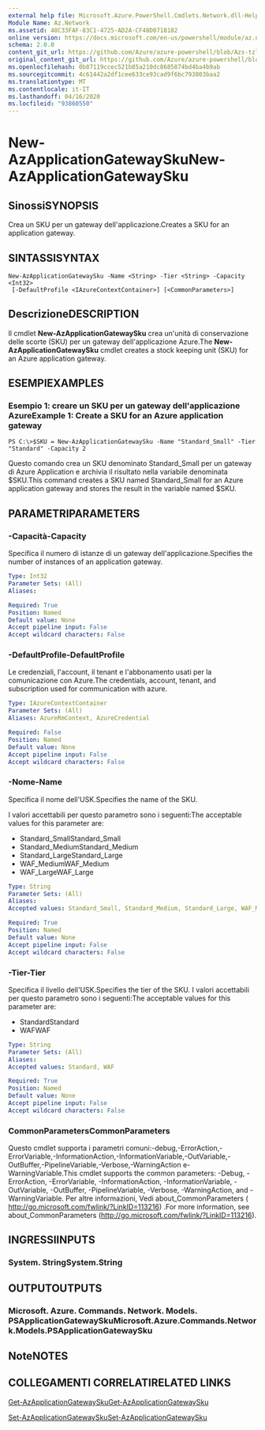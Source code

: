```yaml
---
external help file: Microsoft.Azure.PowerShell.Cmdlets.Network.dll-Help.xml
Module Name: Az.Network
ms.assetid: 48C33FAF-83C1-4725-AD2A-CF48D0718182
online version: https://docs.microsoft.com/en-us/powershell/module/az.network/new-azapplicationgatewaysku
schema: 2.0.0
content_git_url: https://github.com/Azure/azure-powershell/blob/Azs-tzl/src/Network/Network/help/New-AzApplicationGatewaySku.md
original_content_git_url: https://github.com/Azure/azure-powershell/blob/Azs-tzl/src/Network/Network/help/New-AzApplicationGatewaySku.md
ms.openlocfilehash: 0b87119ccec521b85a210dc8685874bd4ba4b9ab
ms.sourcegitcommit: 4c61442a2df1cee633ce93cad9f6bc793803baa2
ms.translationtype: MT
ms.contentlocale: it-IT
ms.lasthandoff: 04/16/2020
ms.locfileid: "93860550"
---
```

# <span data-ttu-id="72459-101">New-AzApplicationGatewaySku</span><span class="sxs-lookup"><span data-stu-id="72459-101">New-AzApplicationGatewaySku</span></span>

## <span data-ttu-id="72459-102">Sinossi</span><span class="sxs-lookup"><span data-stu-id="72459-102">SYNOPSIS</span></span>
<span data-ttu-id="72459-103">Crea un SKU per un gateway dell'applicazione.</span><span class="sxs-lookup"><span data-stu-id="72459-103">Creates a SKU for an application gateway.</span></span>

## <span data-ttu-id="72459-104">SINTASSI</span><span class="sxs-lookup"><span data-stu-id="72459-104">SYNTAX</span></span>

```
New-AzApplicationGatewaySku -Name <String> -Tier <String> -Capacity <Int32>
 [-DefaultProfile <IAzureContextContainer>] [<CommonParameters>]
```

## <span data-ttu-id="72459-105">Descrizione</span><span class="sxs-lookup"><span data-stu-id="72459-105">DESCRIPTION</span></span>
<span data-ttu-id="72459-106">Il cmdlet **New-AzApplicationGatewaySku** crea un'unità di conservazione delle scorte (SKU) per un gateway dell'applicazione Azure.</span><span class="sxs-lookup"><span data-stu-id="72459-106">The **New-AzApplicationGatewaySku** cmdlet creates a stock keeping unit (SKU) for an Azure application gateway.</span></span>

## <span data-ttu-id="72459-107">ESEMPI</span><span class="sxs-lookup"><span data-stu-id="72459-107">EXAMPLES</span></span>

### <span data-ttu-id="72459-108">Esempio 1: creare un SKU per un gateway dell'applicazione Azure</span><span class="sxs-lookup"><span data-stu-id="72459-108">Example 1: Create a SKU for an Azure application gateway</span></span>
```
PS C:\>$SKU = New-AzApplicationGatewaySku -Name "Standard_Small" -Tier "Standard" -Capacity 2
```

<span data-ttu-id="72459-109">Questo comando crea un SKU denominato Standard_Small per un gateway di Azure Application e archivia il risultato nella variabile denominata $SKU.</span><span class="sxs-lookup"><span data-stu-id="72459-109">This command creates a SKU named Standard_Small for an Azure application gateway and stores the result in the variable named $SKU.</span></span>

## <span data-ttu-id="72459-110">PARAMETRI</span><span class="sxs-lookup"><span data-stu-id="72459-110">PARAMETERS</span></span>

### <span data-ttu-id="72459-111">-Capacità</span><span class="sxs-lookup"><span data-stu-id="72459-111">-Capacity</span></span>
<span data-ttu-id="72459-112">Specifica il numero di istanze di un gateway dell'applicazione.</span><span class="sxs-lookup"><span data-stu-id="72459-112">Specifies the number of instances of an application gateway.</span></span>

```yaml
Type: Int32
Parameter Sets: (All)
Aliases: 

Required: True
Position: Named
Default value: None
Accept pipeline input: False
Accept wildcard characters: False
```

### <span data-ttu-id="72459-113">-DefaultProfile</span><span class="sxs-lookup"><span data-stu-id="72459-113">-DefaultProfile</span></span>
<span data-ttu-id="72459-114">Le credenziali, l'account, il tenant e l'abbonamento usati per la comunicazione con Azure.</span><span class="sxs-lookup"><span data-stu-id="72459-114">The credentials, account, tenant, and subscription used for communication with azure.</span></span>

```yaml
Type: IAzureContextContainer
Parameter Sets: (All)
Aliases: AzureRmContext, AzureCredential

Required: False
Position: Named
Default value: None
Accept pipeline input: False
Accept wildcard characters: False
```

### <span data-ttu-id="72459-115">-Nome</span><span class="sxs-lookup"><span data-stu-id="72459-115">-Name</span></span>
<span data-ttu-id="72459-116">Specifica il nome dell'USK.</span><span class="sxs-lookup"><span data-stu-id="72459-116">Specifies the name of the SKU.</span></span>

<span data-ttu-id="72459-117">I valori accettabili per questo parametro sono i seguenti:</span><span class="sxs-lookup"><span data-stu-id="72459-117">The acceptable values for this parameter are:</span></span>

- <span data-ttu-id="72459-118">Standard_Small</span><span class="sxs-lookup"><span data-stu-id="72459-118">Standard_Small</span></span>
- <span data-ttu-id="72459-119">Standard_Medium</span><span class="sxs-lookup"><span data-stu-id="72459-119">Standard_Medium</span></span>
- <span data-ttu-id="72459-120">Standard_Large</span><span class="sxs-lookup"><span data-stu-id="72459-120">Standard_Large</span></span>
- <span data-ttu-id="72459-121">WAF_Medium</span><span class="sxs-lookup"><span data-stu-id="72459-121">WAF_Medium</span></span>
- <span data-ttu-id="72459-122">WAF_Large</span><span class="sxs-lookup"><span data-stu-id="72459-122">WAF_Large</span></span>

```yaml
Type: String
Parameter Sets: (All)
Aliases: 
Accepted values: Standard_Small, Standard_Medium, Standard_Large, WAF_Medium, WAF_Large

Required: True
Position: Named
Default value: None
Accept pipeline input: False
Accept wildcard characters: False
```

### <span data-ttu-id="72459-123">-Tier</span><span class="sxs-lookup"><span data-stu-id="72459-123">-Tier</span></span>
<span data-ttu-id="72459-124">Specifica il livello dell'USK.</span><span class="sxs-lookup"><span data-stu-id="72459-124">Specifies the tier of the SKU.</span></span>
<span data-ttu-id="72459-125">I valori accettabili per questo parametro sono i seguenti:</span><span class="sxs-lookup"><span data-stu-id="72459-125">The acceptable values for this parameter are:</span></span>

- <span data-ttu-id="72459-126">Standard</span><span class="sxs-lookup"><span data-stu-id="72459-126">Standard</span></span>
- <span data-ttu-id="72459-127">WAF</span><span class="sxs-lookup"><span data-stu-id="72459-127">WAF</span></span>

```yaml
Type: String
Parameter Sets: (All)
Aliases: 
Accepted values: Standard, WAF

Required: True
Position: Named
Default value: None
Accept pipeline input: False
Accept wildcard characters: False
```

### <span data-ttu-id="72459-128">CommonParameters</span><span class="sxs-lookup"><span data-stu-id="72459-128">CommonParameters</span></span>
<span data-ttu-id="72459-129">Questo cmdlet supporta i parametri comuni:-debug,-ErrorAction,-ErrorVariable,-InformationAction,-InformationVariable,-OutVariable,-OutBuffer,-PipelineVariable,-Verbose,-WarningAction e-WarningVariable.</span><span class="sxs-lookup"><span data-stu-id="72459-129">This cmdlet supports the common parameters: -Debug, -ErrorAction, -ErrorVariable, -InformationAction, -InformationVariable, -OutVariable, -OutBuffer, -PipelineVariable, -Verbose, -WarningAction, and -WarningVariable.</span></span> <span data-ttu-id="72459-130">Per altre informazioni, Vedi about_CommonParameters ( http://go.microsoft.com/fwlink/?LinkID=113216) .</span><span class="sxs-lookup"><span data-stu-id="72459-130">For more information, see about_CommonParameters (http://go.microsoft.com/fwlink/?LinkID=113216).</span></span>

## <span data-ttu-id="72459-131">INGRESSI</span><span class="sxs-lookup"><span data-stu-id="72459-131">INPUTS</span></span>

### <span data-ttu-id="72459-132">System. String</span><span class="sxs-lookup"><span data-stu-id="72459-132">System.String</span></span>

## <span data-ttu-id="72459-133">OUTPUT</span><span class="sxs-lookup"><span data-stu-id="72459-133">OUTPUTS</span></span>

### <span data-ttu-id="72459-134">Microsoft. Azure. Commands. Network. Models. PSApplicationGatewaySku</span><span class="sxs-lookup"><span data-stu-id="72459-134">Microsoft.Azure.Commands.Network.Models.PSApplicationGatewaySku</span></span>

## <span data-ttu-id="72459-135">Note</span><span class="sxs-lookup"><span data-stu-id="72459-135">NOTES</span></span>

## <span data-ttu-id="72459-136">COLLEGAMENTI CORRELATI</span><span class="sxs-lookup"><span data-stu-id="72459-136">RELATED LINKS</span></span>

[<span data-ttu-id="72459-137">Get-AzApplicationGatewaySku</span><span class="sxs-lookup"><span data-stu-id="72459-137">Get-AzApplicationGatewaySku</span></span>](./Get-AzApplicationGatewaySku.md)

[<span data-ttu-id="72459-138">Set-AzApplicationGatewaySku</span><span class="sxs-lookup"><span data-stu-id="72459-138">Set-AzApplicationGatewaySku</span></span>](./Set-AzApplicationGatewaySku.md)


